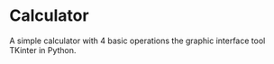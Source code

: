 # Calculator
A simple calculator with 4 basic operations the graphic interface tool TKinter in Python.
